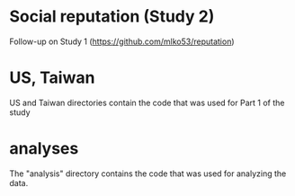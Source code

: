 # Social reputation (Study 2)
Follow-up on Study 1 (https://github.com/mlko53/reputation)

# US, Taiwan
US and Taiwan directories contain the code that was used for Part 1 of the study 

# analyses
The "analysis" directory contains the code that was used for analyzing the data. 